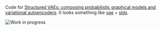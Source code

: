 Code for [Structured VAEs: composing probabilistic graphical models and variational autoencoders](http://arxiv.org/abs/1603.06277). It looks something like [vae](https://github.com/mattjj/variational_autoencoder) + [slds](https://github.com/mattjj/pyhsmm-slds).

![Work in progress](https://i.imgur.com/5qZXx.gif)
